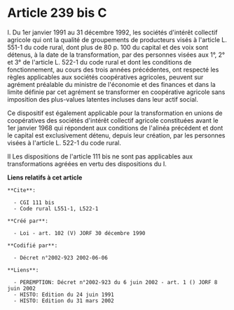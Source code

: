 # Article 239 bis C

I. Du 1er janvier 1991 au 31 décembre 1992, les sociétés d'intérêt collectif agricole qui ont la qualité de groupements de
producteurs visés à l'article L. 551-1 du code rural, dont plus de 80 p. 100 du capital et des voix sont détenus, à la date
de la transformation, par des personnes visées aux 1°, 2° et 3° de l'article L. 522-1 du code rural et dont les conditions de
fonctionnement, au cours des trois années précédentes, ont respecté les règles applicables aux sociétés coopératives
agricoles, peuvent sur agrément préalable du ministre de l'économie et des finances et dans la limite définie par cet
agrément se transformer en coopérative agricole sans imposition des plus-values latentes incluses dans leur actif social.

Ce dispositif est également applicable pour la transformation en unions de coopératives des sociétés d'intérêt collectif
agricole constituées avant le 1er janvier 1968 qui répondent aux conditions de l'alinéa précédent et dont le capital est
exclusivement détenu, depuis leur création, par les personnes visées à l'article L. 522-1 du code rural.

II Les dispositions de l'article 111 bis ne sont pas applicables aux transformations agréées en vertu des dispositions du I.

**Liens relatifs à cet article**

	**Cite**:

	  - CGI 111 bis
	  - Code rural L551-1, L522-1

	**Créé par**:

	  - Loi - art. 102 (V) JORF 30 décembre 1990

	**Codifié par**:

	  - Décret n°2002-923 2002-06-06

	**Liens**:

	  - PEREMPTION: Décret n°2002-923 du 6 juin 2002 - art. 1 () JORF 8 juin 2002
	  - HISTO: Edition du 24 juin 1991
	  - HISTO: Edition du 31 mars 2002
